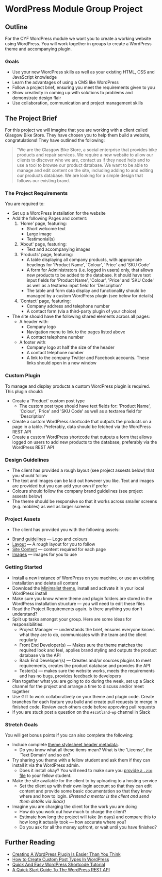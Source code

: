 # WordPress Module Group Project

## Outline

For the CYF WordPress module we want you to create a working website using WordPress. You will work together in groups to create a WordPress theme and accompanying plugin.

### Goals
* Use your new WordPress skills as well as your existing HTML, CSS and JavaScript knowledge
* Learn the advantages of using a CMS like WordPress
* Follow a project brief, ensuring you meet the requirements given to you
* Show creativity in coming up with solutions to problems and demonstrate design flair
* Use collaboration, communication and project management skills

## The Project Brief

For this project we will imagine that you are working with a client called Glasgow Bike Store. They have chosen you to help them build a website, congratulations! They have outlined the following:

> "We are the Glasgow Bike Store, a social enterprise that provides bike products and repair services. We require a new website to allow our clients to discover who we are, contact us if they need help and to use a tool to browse our product database. We want to be able to manage and edit content on the site, including adding to and editing our products database. We are looking for a simple design that follows our existing brand.

### The Project Requirements

You are required to:

* Set up a WordPress installation for the website
* Add the following Pages and content:
  1. 'Home' page, featuring:
      * Short welcome text
      * Large image
      * Testimonial(s)
  2. 'About' page, featuring:
      * Text and accompanying images
  3. 'Products' page, featuring:
        * A table displaying all company products, with appropriate headings for 'Product Name', 'Colour', 'Price' and 'SKU Code'
        * A form for Administrators (i.e. logged in users) only, that allows new products to be added to the database. It should have text input fields for 'Product Name', 'Colour', 'Price' and 'SKU Code' as well as a textarea input field for 'Description'
        * The table and form data display and functionality should be managed by a custom WordPress plugin (see below for details)
  4. 'Contact' page, featuring:
      * Company address and telephone number
      * A contact form (via a third-party plugin of your choice)
* The site should have the following shared elements across all pages:
  * A header with: 
    * Company logo
    * Navigation menu to link to the pages listed above
    * A contact telephone number
  * A footer with: 
    * Company logo at half the size of the header
    * A contact telephone number
    * A link to the company Twitter and Facebook accounts. These links should open in a new window

### Custom Plugin

To manage and display products a custom WordPress plugin is required. This plugin should:

* Create a 'Product' custom post type
  * The custom post type should have text fields for: 'Product Name', 'Colour', 'Price' and 'SKU Code' as well as a textarea field for 'Description'
* Create a custom WordPress shortcode that outputs the products on a page in a table. Preferably, data should be fetched via the WordPress REST API
* Create a custom WordPress shortcode that outputs a form that allows logged on users to add new products to the database, preferably via the WordPress REST API

### Design Guidelines

* The client has provided a rough layout (see project assests below) that you should follow
* The text and images can be laid out however you like. Text and images are provided but you can add your own if prefer
* Colours should follow the company brand guidelines (see project assests below)
* The theme should be responsive so that it works across smaller screens (e.g. mobiles) as well as larger screens

### Project Assets

* The client has provided you with the following assets:

- [Brand guidelines](./project-assets/brand-guidelines.md) — Logo and colours
- [Layout](./project-assets/layout.png) — A rough layout for you to follow
- [Site Content](./project-assets/site-content.md) — content required for each page
- [Images](./project-assets/images/) — images for you to use

### Getting Started

* Install a new instance of WordPress on you machine, or use an existing installation and delete all content 
* Download the [Minimalist theme](https://github.com/carmemias/minimalist-theme), install and activate it in your local WordPress install
* Make sure you know where theme and plugin folders are stored in the WordPress installation structure — you will need to edit these files
* Read the Project Requirements again. Is there anything you don't understand?
* Split up tasks amongst your group. Here are some ideas for responsibilities:
  * Project Manager — understands the brief, ensures everyone knows what they are to do, communicates with the team and the client regularly
  * Front End Developer(s) — Makes sure the theme matches the required look and feel, applies brand styling and outputs the product database via the API
  * Back End Developer(s) — Creates and/or sources plugins to meet requirements, creates the product database and provides the API
  * Tester(s) — makes sure the website works, meets the requirements and has no bugs, provides feedback to developers
* Plan together what you are going to do during the week, set up a Slack channel for the project and arrange a time to discuss and/or meet together
* Use GIT to work collaboratively on your theme and plugin code. Create branches for each feature you build and create pull requests to merge in finished code. Review each others code before approving pull requests
* If you are stuck post a question on the `#scotland-wp` channel in Slack

### Stretch Goals

You will get bonus points if you can also complete the following:

* Include complete [theme stylesheet header metadata](https://codex.wordpress.org/Theme_Development#Theme_Stylesheet).
  * Do you know what all these items mean? What is the 'License', the 'Text Domain' and so on?
* Try sharing you theme with a fellow student and ask them if they can install it via the WordPress admin.
  * Does it install okay? You will need to make sure you [provide a `.zip` file](https://www.competethemes.com/blog/manually-install-wordpress-theme/) to your fellow student.
* Make the site available for the client to by uploading to a hosting service
  * Set the client up with their own login account so that they can edit content and provide some basic documentation so that they know where and how to login. _(Pretend a mentor is the client and send them details via Slack)_
* Imagine you are charging the client for the work you are doing
  * How do you work out how much to charge the client?
  * Estimate how long the project will take (in days) and compare this to how long it actually took — how accurate where you?
  * Do you ask for all the money upfront, or wait until you have finished?

## Further Reading

* [Creating A WordPress Plugin Is Easier Than You Think](https://www.wpbeaverbuilder.com/creating-wordpress-plugin-easier-think/)
* [How to Create Custom Post Types In WordPress](https://www.hostinger.co.uk/tutorials/wordpress-custom-post-types)
* [Quick And Easy WordPress Shortcode Tutorial](https://www.webascender.com/blog/quick-easy-wordpress-shortcode-tutorial/)
* [A Quick Start Guide To The WordPress REST API](https://www.wpsuperstars.net/wordpress-rest-api/)